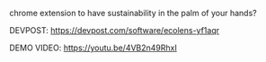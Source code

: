 chrome extension to have sustainability in the palm of your hands?

DEVPOST:
https://devpost.com/software/ecolens-yf1aqr

DEMO VIDEO:
https://youtu.be/4VB2n49RhxI
